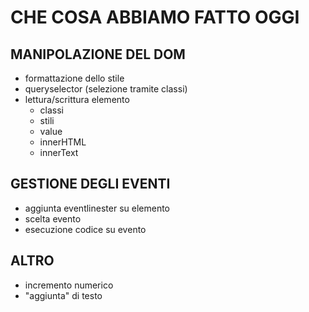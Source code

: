 # CHE COSA ABBIAMO FATTO OGGI

## MANIPOLAZIONE DEL DOM

- formattazione dello stile
- queryselector (selezione tramite classi)
- lettura/scrittura elemento
  - classi
  - stili
  - value
  - innerHTML
  - innerText

## GESTIONE DEGLI EVENTI

- aggiunta eventlinester su elemento
- scelta evento
- esecuzione codice su evento

## ALTRO

- incremento numerico
- "aggiunta" di testo
